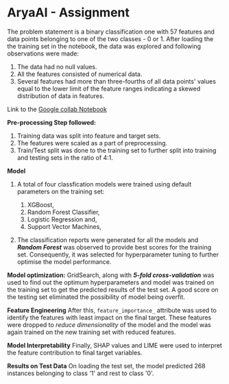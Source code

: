 # **AryaAI - Assignment**

The problem statement is a binary classification one with 57 features and data points belonging to one of the two classes - 0 or 1. After loading the the training set in the notebook, the data was explored and following observations were made:

 1. The data had no null values.
 2. All the features consisted of numerical data. 
 3. Several features had more than three-fourths of all data points' values equal to the lower limit of the feature ranges indicating a skewed distribution of data in features.

Link to the  [Google collab Notebook](https://colab.research.google.com/drive/1kigZ7otC8XWrI-S0EuJoO5gqwpRtFcN-?usp=sharing)

**Pre-processing Step followed:**
1. Training data was split into feature and target sets. 
2. The features were scaled as a part of preprocessing.
3. Train/Test split was done to the training set to further split into training and testing sets in the ratio of 4:1.

**Model**
1. A total of four classfication models were trained using default parameters on the training set:
	1. XGBoost, 
	2. Random Forest Classifier,
	3. Logistic Regression and,
	4. Support Vector Machines,

2. The classification reports were generated for all the models and ***Random Forest*** was observed to provide best scores for the training set. Consequently, it was selected for hyperparameter tuning to further optimise the model performance.

**Model optimization:**
GridSearch, along with ***5-fold cross-validation*** was used to find out the optimum hyperparameters and model was trained on the training set to get the predicted results of the test set. 
A good score on the testing set eliminated the possibility of model being overfit.

**Feature Engineering**
After this, `feature_importance_` attribute was used to identify the features with least impact on the final target. These features were dropped to *reduce dimensionality* of the model and the model was again trained on the new training set with reduced features. 

**Model Interpretability**
Finally, SHAP values and LIME were used to interpret the feature contribution to final target variables. 

**Results on Test Data**
On loading the test set, the model predicted 268 instances belonging to class '1' and rest to class '0'.
